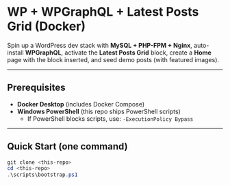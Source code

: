 # WP + WPGraphQL + Latest Posts Grid (Docker)

Spin up a WordPress dev stack with **MySQL + PHP-FPM + Nginx**, auto-install **WPGraphQL**, activate the **Latest Posts Grid** block, create a **Home** page with the block inserted, and seed demo posts (with featured images).

---

## Prerequisites
- **Docker Desktop** (includes Docker Compose)
- **Windows PowerShell** (this repo ships PowerShell scripts)
  - If PowerShell blocks scripts, use: `-ExecutionPolicy Bypass`

---

## Quick Start (one command)

```powershell
git clone <this-repo>
cd <this-repo>
.\scripts\bootstrap.ps1   
